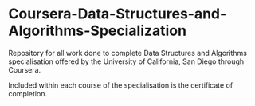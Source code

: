 # Coursera-Data-Structures-and-Algorithms-Specialization

Repository for all work done to complete Data Structures and Algorithms specialisation offered by the University of California, San Diego through Coursera.

Included within each course of the specialisation is the certificate of completion.
